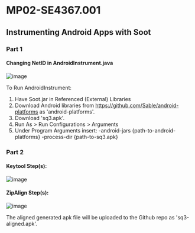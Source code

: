 # MP02-SE4367.001
## Instrumenting Android Apps with Soot

### Part 1
#### Changing NetID in AndroidInstrument.java
![image](https://user-images.githubusercontent.com/60763350/116766959-dffcd280-a9f2-11eb-865a-dc3ccacf464d.png)

To Run AndroidInstrument:
1. Have Soot.jar in Referenced (External) Libraries
2. Download Android libraries from https://github.com/Sable/android-platforms as 'android-platforms'.
3. Download 'sq3.apk'.
4. Run As > Run Configurations > Arguments 
5. Under Program Arguments insert:
-android-jars {path-to-android-platforms} -process-dir {path-to-sq3.apk}

### Part 2
#### Keytool Step(s):
![image](https://user-images.githubusercontent.com/60763350/116766904-9613ec80-a9f2-11eb-9554-6a31c8eccdb8.png)

#### ZipAlign Step(s):
![image](https://user-images.githubusercontent.com/60763350/116766942-c196d700-a9f2-11eb-806c-bfc4d064ba20.png)

The aligned generated apk file will be uploaded to the Github repo as 'sq3-aligned.apk'.
